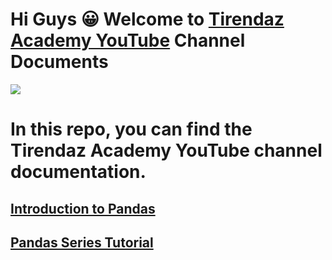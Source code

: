 # Hi Guys 😀 Welcome to [Tirendaz Academy YouTube](https://www.youtube.com/channel/UCFU9Go20p01kC64w-tmFORw) Channel Documents

![](https://images.unsplash.com/photo-1552581234-26160f608093?ixlib=rb-1.2.1&ixid=MnwxMjA3fDB8MHxwaG90by1wYWdlfHx8fGVufDB8fHx8&auto=format&fit=crop&w=1170&q=80)

# In this repo, you can find the Tirendaz Academy YouTube channel documentation.

## [Introduction to Pandas](https://www.youtube.com/watch?v=2qP_EpoZrPI)
## [Pandas Series Tutorial](https://www.youtube.com/watch?v=JHpjmvfMieU)

